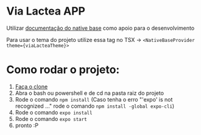 # Via Lactea APP

Utilizar [documentação do native base](https://docs.nativebase.io/) como apoio para o desenvolvimento

Para usar o tema do projeto utilize essa tag no TSX -> `<NativeBaseProvider theme={viaLacteaTheme}>`


# Como rodar o projeto:

1.   [Faça o clone](http://escoladeti.unicesumar.edu.br:8083/escoladeti2022time03/via-lactea-app)
2.  Abra o bash ou powershell e de cd na pasta raiz do projeto 
3.  Rode o comando `npm install` (Caso tenha o erro "'expo' is not recognized ..." rode o comando 
    `npm install -global expo-cli`) 
4.  Rode o comando `expo install`
5.  Rode o comando `expo start`
6.  pronto :P


